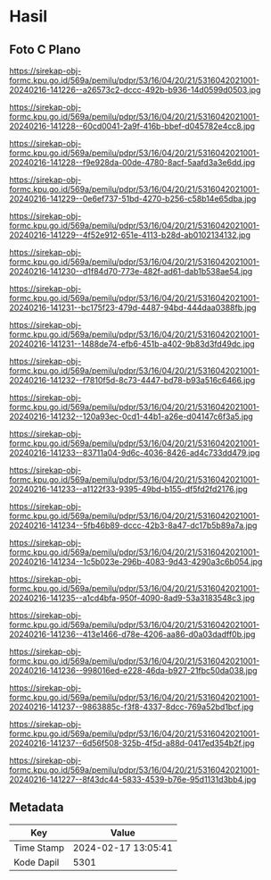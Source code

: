 # Hasil

## Foto C Plano

https://sirekap-obj-formc.kpu.go.id/569a/pemilu/pdpr/53/16/04/20/21/5316042021001-20240216-141226--a26573c2-dccc-492b-b936-14d0599d0503.jpg

https://sirekap-obj-formc.kpu.go.id/569a/pemilu/pdpr/53/16/04/20/21/5316042021001-20240216-141228--60cd0041-2a9f-416b-bbef-d045782e4cc8.jpg

https://sirekap-obj-formc.kpu.go.id/569a/pemilu/pdpr/53/16/04/20/21/5316042021001-20240216-141228--f9e928da-00de-4780-8acf-5aafd3a3e6dd.jpg

https://sirekap-obj-formc.kpu.go.id/569a/pemilu/pdpr/53/16/04/20/21/5316042021001-20240216-141229--0e6ef737-51bd-4270-b256-c58b14e65dba.jpg

https://sirekap-obj-formc.kpu.go.id/569a/pemilu/pdpr/53/16/04/20/21/5316042021001-20240216-141229--4f52e912-651e-4113-b28d-ab0102134132.jpg

https://sirekap-obj-formc.kpu.go.id/569a/pemilu/pdpr/53/16/04/20/21/5316042021001-20240216-141230--d1f84d70-773e-482f-ad61-dab1b538ae54.jpg

https://sirekap-obj-formc.kpu.go.id/569a/pemilu/pdpr/53/16/04/20/21/5316042021001-20240216-141231--bc175f23-479d-4487-94bd-444daa0388fb.jpg

https://sirekap-obj-formc.kpu.go.id/569a/pemilu/pdpr/53/16/04/20/21/5316042021001-20240216-141231--1488de74-efb6-451b-a402-9b83d3fd49dc.jpg

https://sirekap-obj-formc.kpu.go.id/569a/pemilu/pdpr/53/16/04/20/21/5316042021001-20240216-141232--f7810f5d-8c73-4447-bd78-b93a516c6466.jpg

https://sirekap-obj-formc.kpu.go.id/569a/pemilu/pdpr/53/16/04/20/21/5316042021001-20240216-141232--120a93ec-0cd1-44b1-a26e-d04147c6f3a5.jpg

https://sirekap-obj-formc.kpu.go.id/569a/pemilu/pdpr/53/16/04/20/21/5316042021001-20240216-141233--83711a04-9d6c-4036-8426-ad4c733dd479.jpg

https://sirekap-obj-formc.kpu.go.id/569a/pemilu/pdpr/53/16/04/20/21/5316042021001-20240216-141233--a1122f33-9395-49bd-b155-df5fd2fd2176.jpg

https://sirekap-obj-formc.kpu.go.id/569a/pemilu/pdpr/53/16/04/20/21/5316042021001-20240216-141234--5fb46b89-dccc-42b3-8a47-dc17b5b89a7a.jpg

https://sirekap-obj-formc.kpu.go.id/569a/pemilu/pdpr/53/16/04/20/21/5316042021001-20240216-141234--1c5b023e-296b-4083-9d43-4290a3c6b054.jpg

https://sirekap-obj-formc.kpu.go.id/569a/pemilu/pdpr/53/16/04/20/21/5316042021001-20240216-141235--a1cd4bfa-950f-4090-8ad9-53a3183548c3.jpg

https://sirekap-obj-formc.kpu.go.id/569a/pemilu/pdpr/53/16/04/20/21/5316042021001-20240216-141236--413e1466-d78e-4206-aa86-d0a03dadff0b.jpg

https://sirekap-obj-formc.kpu.go.id/569a/pemilu/pdpr/53/16/04/20/21/5316042021001-20240216-141236--998016ed-e228-46da-b927-21fbc50da038.jpg

https://sirekap-obj-formc.kpu.go.id/569a/pemilu/pdpr/53/16/04/20/21/5316042021001-20240216-141237--9863885c-f3f8-4337-8dcc-769a52bd1bcf.jpg

https://sirekap-obj-formc.kpu.go.id/569a/pemilu/pdpr/53/16/04/20/21/5316042021001-20240216-141237--6d56f508-325b-4f5d-a88d-0417ed354b2f.jpg

https://sirekap-obj-formc.kpu.go.id/569a/pemilu/pdpr/53/16/04/20/21/5316042021001-20240216-141227--8f43dc44-5833-4539-b76e-95d1131d3bb4.jpg


## Metadata

| Key        | Value               |
| ---------- | ------------------- |
| Time Stamp | 2024-02-17 13:05:41 |
| Kode Dapil | 5301                |



